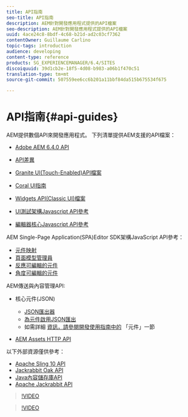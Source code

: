 ```yaml
---
title: API指南
seo-title: API指南
description: AEM針對開發應用程式提供的API檔案
seo-description: AEM針對開發應用程式提供的API檔案
uuid: 4ace24c8-8bdf-4c68-b21d-ad2c03cf7362
contentOwner: Guillaume Carlino
topic-tags: introduction
audience: developing
content-type: reference
products: SG_EXPERIENCEMANAGER/6.4/SITES
discoiquuid: 39d1cb2e-18f5-4d08-b983-a06b1f470c51
translation-type: tm+mt
source-git-commit: 507559ee6cc6b201a11bbf84da515b675534f675

---
```



# API指南{#api-guides}

AEM提供數個API來開發應用程式。 下列清單提供AEM支援的API檔案：

* [Adobe AEM 6.4.0 API](https://helpx.adobe.com/experience-manager/6-4/sites/developing/using/reference-materials/javadoc/index.html)

* [API差異](https://helpx.adobe.com/experience-manager/6-4/sites/developing/using/reference-materials/diff-previous/changes.html)

* [Granite UI(Touch-Enabled)API檔案](https://helpx.adobe.com/experience-manager/6-4/sites/developing/using/reference-materials/granite-ui/api/index.html)

* [Coral UI指南](https://helpx.adobe.com/experience-manager/6-4/sites/developing/using/reference-materials/coral-ui/coralui3/index.html)

* [Widgets API(Classic UI)檔案](https://helpx.adobe.com/experience-manager/6-4/sites/developing/using/reference-materials/widgets-api/index.html)

* [UI測試架構Javascript API參考](https://helpx.adobe.com/experience-manager/6-4/sites/developing/using/reference-materials/test-api/index.html)

* [編輯器核心Javascript API參考](https://helpx.adobe.com/experience-manager/6-4/sites/developing/using/reference-materials/jsdoc/ui-touch/editor-core/index.html)

AEM Single-Page Application(SPA)Editor SDK架構JavaScript API參考：

* [元件映射](https://www.npmjs.com/package/@adobe/cq-spa-component-mapping)
* [頁面模型管理員](https://www.npmjs.com/package/@adobe/cq-spa-page-model-manager)
* [反應可編輯的元件](https://www.npmjs.com/package/@adobe/cq-react-editable-components)
* [角度可編輯的元件](https://www.npmjs.com/package/@adobe/cq-angular-editable-components)

AEM傳送與內容管理API:

* 核心元件(JSON)

   * [JSON匯出器](/help/sites-developing/json-exporter.md)
   * [為元件啟用JSON匯出](/help/sites-developing/json-exporter-components.md)
   * 如需詳細 [資訊，請參閱開發使用指南中的](https://helpx.adobe.com/experience-manager/6-4/sites/developing/user-guide.html?topic=/experience-manager/6-4/sites/developing/morehelp/components.ug.js) 「元件」一節

* [AEM Assets HTTP API](/help/assets/mac-api-assets.md)

以下外部資源僅供參考：

* [Apache Sling 10 API](https://sling.apache.org/apidocs/sling10/)
* [Jackrabbit Oak API](https://jackrabbit.apache.org/oak/docs/oak_api/overview.html)
* [Java內容儲存庫API](https://docs.adobe.com/docs/en/spec/javax.jcr/javadocs/jcr-2.0/index.html)
* [Apache Jackrabbit API](https://jackrabbit.apache.org/api)

>[!VIDEO](https://vimeo.com/)

>[!VIDEO](https://vimeo.com/)
